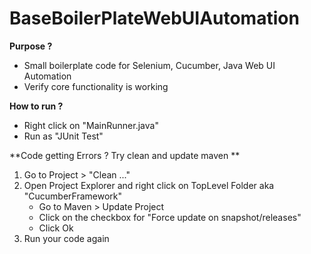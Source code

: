 # BaseBoilerPlateWebUIAutomation

**Purpose ?**
- Small boilerplate code for Selenium, Cucumber, Java Web UI Automation
- Verify core functionality is working

**How to run ?**
- Right click on "MainRunner.java"
- Run as "JUnit Test"

**Code getting Errors ? Try clean and update maven **
1. Go to Project > "Clean ..."
2. Open Project Explorer and right click on TopLevel Folder aka "CucumberFramework"
	- Go to Maven > Update Project
	- Click on the checkbox for "Force update on snapshot/releases"
	- Click Ok
3. Run your code again
